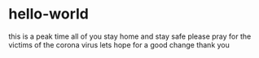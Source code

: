 # hello-world
 this is a peak time
 all of you stay home and stay safe
 please pray for the victims of the corona virus
 lets hope for a good change
 thank you
